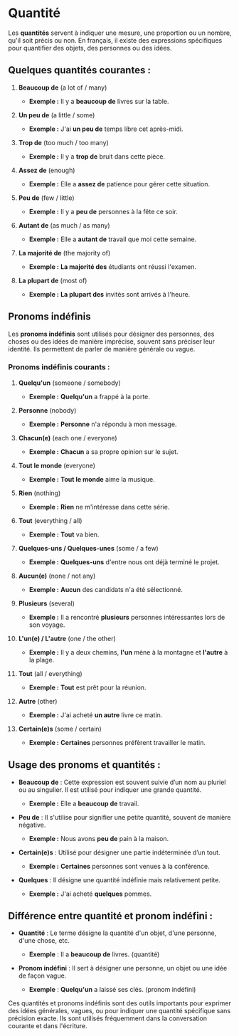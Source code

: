 # **Quantité**

Les **quantités** servent à indiquer une mesure, une proportion ou un nombre, qu'il soit précis ou non. En français, il existe des expressions spécifiques pour quantifier des objets, des personnes ou des idées.

## **Quelques quantités courantes** :

1. **Beaucoup de** (a lot of / many)
   - **Exemple :** Il y a **beaucoup de** livres sur la table.

2. **Un peu de** (a little / some)
   - **Exemple :** J'ai **un peu de** temps libre cet après-midi.

3. **Trop de** (too much / too many)
   - **Exemple :** Il y a **trop de** bruit dans cette pièce.

4. **Assez de** (enough)
   - **Exemple :** Elle a **assez de** patience pour gérer cette situation.

5. **Peu de** (few / little)
   - **Exemple :** Il y a **peu de** personnes à la fête ce soir.

6. **Autant de** (as much / as many)
   - **Exemple :** Elle a **autant de** travail que moi cette semaine.

7. **La majorité de** (the majority of)
   - **Exemple :** **La majorité des** étudiants ont réussi l'examen.

8. **La plupart de** (most of)
   - **Exemple :** **La plupart des** invités sont arrivés à l'heure.

## **Pronoms indéfinis**

Les **pronoms indéfinis** sont utilisés pour désigner des personnes, des choses ou des idées de manière imprécise, souvent sans préciser leur identité. Ils permettent de parler de manière générale ou vague.

### **Pronoms indéfinis courants** :

1. **Quelqu'un** (someone / somebody)
   - **Exemple :** **Quelqu'un** a frappé à la porte.

2. **Personne** (nobody)
   - **Exemple :** **Personne** n'a répondu à mon message.

3. **Chacun(e)** (each one / everyone)
   - **Exemple :** **Chacun** a sa propre opinion sur le sujet.

4. **Tout le monde** (everyone)
   - **Exemple :** **Tout le monde** aime la musique.

5. **Rien** (nothing)
   - **Exemple :** **Rien** ne m'intéresse dans cette série.

6. **Tout** (everything / all)
   - **Exemple :** **Tout** va bien.

7. **Quelques-uns / Quelques-unes** (some / a few)
   - **Exemple :** **Quelques-uns** d'entre nous ont déjà terminé le projet.

8. **Aucun(e)** (none / not any)
   - **Exemple :** **Aucun** des candidats n'a été sélectionné.

9. **Plusieurs** (several)
   - **Exemple :** Il a rencontré **plusieurs** personnes intéressantes lors de son voyage.

10. **L'un(e) / L'autre** (one / the other)
    - **Exemple :** Il y a deux chemins, **l'un** mène à la montagne et **l'autre** à la plage.

11. **Tout** (all / everything)
    - **Exemple :** **Tout** est prêt pour la réunion.

12. **Autre** (other)
    - **Exemple :** J'ai acheté **un autre** livre ce matin.

13. **Certain(e)s** (some / certain)
    - **Exemple :** **Certaines** personnes préfèrent travailler le matin.

## **Usage des pronoms et quantités :**

- **Beaucoup de** : Cette expression est souvent suivie d’un nom au pluriel ou au singulier. Il est utilisé pour indiquer une grande quantité.
  - **Exemple :** Elle a **beaucoup de** travail.
  
- **Peu de** : Il s'utilise pour signifier une petite quantité, souvent de manière négative.
  - **Exemple :** Nous avons **peu de** pain à la maison.
  
- **Certain(e)s** : Utilisé pour désigner une partie indéterminée d’un tout.
  - **Exemple :** **Certaines** personnes sont venues à la conférence.

- **Quelques** : Il désigne une quantité indéfinie mais relativement petite.
  - **Exemple :** J'ai acheté **quelques** pommes.

## **Différence entre quantité et pronom indéfini :**

- **Quantité** : Le terme désigne la quantité d'un objet, d'une personne, d'une chose, etc.
  - **Exemple** : Il a **beaucoup de** livres. (quantité)
  
- **Pronom indéfini** : Il sert à désigner une personne, un objet ou une idée de façon vague.
  - **Exemple** : **Quelqu'un** a laissé ses clés. (pronom indéfini)

Ces quantités et pronoms indéfinis sont des outils importants pour exprimer des idées générales, vagues, ou pour indiquer une quantité spécifique sans précision exacte. Ils sont utilisés fréquemment dans la conversation courante et dans l'écriture.
